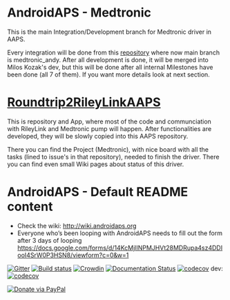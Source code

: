 # AndroidAPS - Medtronic 

This is the main Integration/Development branch for Medtronic driver in AAPS.

Every integration will be done from this [repository](https://github.com/andyrozman/AndroidAPS) where now main branch is medtronic_andy. After all development is done, it will be merged into Milos Kozak's dev, but this will be done after all internal Milestones have been done (all 7 of them). If you want more details look at next section.

# [Roundtrip2RileyLinkAAPS](https://github.com/andyrozman/Roundtrip2RileyLinkAAPS)

This is repository and App, where most of the code and communciation with RileyLink and Medtronic pump will happen. After functionalities are developed, they will be slowly copied into this AAPS repository.

There you can find the Project (Medtronic), with nice board with all the tasks (lined to issue's in that repository), needed to finish the driver. There you can find even small Wiki pages about status of this driver.


# AndroidAPS - Default README content

* Check the wiki: http://wiki.androidaps.org
*  Everyone who’s been looping with AndroidAPS needs to fill out the form after 3 days of looping  https://docs.google.com/forms/d/14KcMjlINPMJHVt28MDRupa4sz4DDIooI4SrW0P3HSN8/viewform?c=0&w=1

[![Gitter](https://badges.gitter.im/MilosKozak/AndroidAPS.svg)](https://gitter.im/MilosKozak/AndroidAPS?utm_source=badge&utm_medium=badge&utm_campaign=pr-badge&utm_content=badge)
[![Build status](https://travis-ci.org/MilosKozak/AndroidAPS.svg?branch=master)](https://travis-ci.org/MilosKozak/AndroidAPS)
[![Crowdin](https://d322cqt584bo4o.cloudfront.net/androidaps/localized.svg)](https://translations.androidaps.org/project/androidaps)
[![Documentation Status](https://readthedocs.org/projects/androidaps/badge/?version=latest)](https://androidaps.readthedocs.io/en/latest/?badge=latest)
[![codecov](https://codecov.io/gh/MilosKozak/AndroidAPS/branch/master/graph/badge.svg)](https://codecov.io/gh/MilosKozak/AndroidAPS)
dev: [![codecov](https://codecov.io/gh/MilosKozak/AndroidAPS/branch/dev/graph/badge.svg)](https://codecov.io/gh/MilosKozak/AndroidAPS)


[![Donate via PayPal](https://www.paypalobjects.com/en_US/i/btn/btn_donateCC_LG.gif)](https://www.paypal.com/cgi-bin/webscr?cmd=_s-xclick&hosted_button_id=Y4LHGJJESAVB8)
